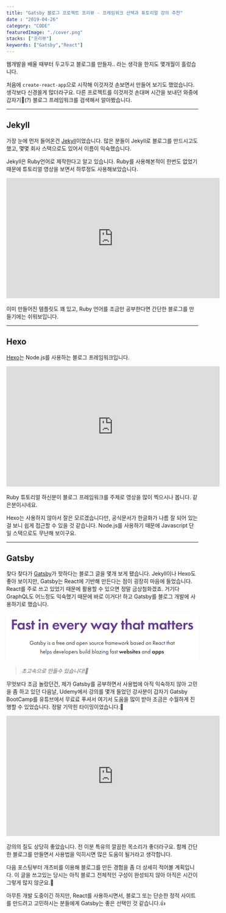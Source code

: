 ```yaml
---
title: "Gatsby 블로그 프로젝트 프리뷰 - 프레임워크 선택과 튜토리얼 강의 추천"
date : "2019-04-26"
category: "CODE"
featuredImage: "./cover.png"
stacks: ["프리뷰"]
keywords: ["Gatsby","React"]
---
```


웹개발을 배울 때부터 두고두고 블로그를 만들자.. 라는 생각을 한지도 몇개월이 흘렀습니다.

처음에 `create-react-app`으로 시작해 이것저것 손보면서 만들어 보기도 했었습니다. 생각보다 신경쓸게 많더라구요. 다른 프로젝트를 이것저것 손대며 시간을 보내던 와중에 갑자기🤩(?) 블로그 프레임워크를 검색해서 알아봤습니다.

- - -

## Jekyll

가장 눈에 먼저 들어온건 [Jekyll](https://jekyllrb.com/)이었습니다. 많은 분들이 Jekyll로 블로그를 만드시고도 했고, 몇몇 회사 스택으로도 있어서 이름이 익숙했습니다.

Jekyll은 Ruby언어로 제작한다고 알고 있습니다. Ruby를 사용해본적이 한번도 없었기 때문에 튜토리얼 영상을 보면서 하루정도 사용해보았습니다.

<iframe width="560" height="315" src="https://www.youtube.com/embed/T1itpPvFWHI" frameborder="0" allow="accelerometer; autoplay; encrypted-media; gyroscope; picture-in-picture" allowfullscreen></iframe>

<br>

이미 만들어진 템플릿도 꽤 있고, Ruby 언어를 조금만 공부한다면 간단한 블로그를 만들기에는 쉬워보입니다.

- - -

## Hexo

[Hexo](https://hexo.io/ko/docs/index.html)는 Node.js를 사용하는 블로그 프레임워크입니다.

<iframe width="560" height="315" src="https://www.youtube.com/embed/Kt7u5kr_P5o" frameborder="0" allow="accelerometer; autoplay; encrypted-media; gyroscope; picture-in-picture" allowfullscreen></iframe>

<br>

Ruby 튜토리얼 하신분이 블로그 프레임워크를 주제로 영상을 많이 찍으시나 봅니다. 같은분이시네요.

Hexo는 사용하지 않아서 잘은 모르겠습니다만, 공식문서가 한글화가 나름 잘 되어 있는걸 보니 쉽게 접근할 수 있을 것 같습니다. Node.js를 사용하기 때문에 Javascript 단일 스택으로도 무난해 보이구요.

- - -

## Gatsby

찾다 찾다가 [Gatsby](https://www.gatsbyjs.org/)가 핫하다는 블로그 글을 몇개 보게 됐습니다. Jekyll이나 Hexo도 좋아 보이지만, Gatsby는 React에 기반해 만든다는 점이 굉장히 마음에 들었습니다. React를 주로 쓰고 있었기 때문에 활용할 수 있으면 정말 금상첨화겠죠. 거기다 GraphQL도 어느정도 익숙했기 때문에 바로 이거다! 하고 Gatsby를 블로그 개발에 사용하기로 했습니다.

![Gatsby_Slogun](./gatsby_slogun.png)
> _초고속으로 만들수 있습니다!🤣_

무엇보다 조금 놀랐던건, 제가 Gatsby를 공부하면서 사용법에 아직 익숙하지 않아 고민을 좀 하고 있던 다음날, Udemy에서 강의를 몇개 들었던 강사분이 갑자기 Gatsby BootCamp를 유튜브에서 무료료 푸셔서 여기서 도움을 많이 받아 조금은 수월하게 진행할 수 있었습니다. 정말 기막힌 타이밍이었습니다.👏

<iframe width="560" height="315" src="https://www.youtube.com/embed/8t0vNu2fCCM" frameborder="0" allow="accelerometer; autoplay; encrypted-media; gyroscope; picture-in-picture" allowfullscreen></iframe>

<br>

강의의 질도 상당히 좋았습니다. 전 이분 특유의 깔끔한 목소리가 좋더라구요.
함께 간단한 블로그를 만들면서 사용법을 익히시면 많은 도움이 될거라고 생각합니다.

다음 포스팅부터 개츠비를 이용해 블로그를 만든 경험을 좀 더 상세히 적어볼 계획입니다. 이 글을 쓰고있는 당시는 아직 블로그 전체적인 구성이 완성되지 않아 아직은 시간이 그렇게 많지 않군요.👻

아무튼 개발 도중이긴 하지만, React를 사용하시면서, 블로그 또는 단순한 정적 사이트를 만드려고 고민하시는 분들에게 Gatsby는 좋은 선택인 것 같습니다.👍
